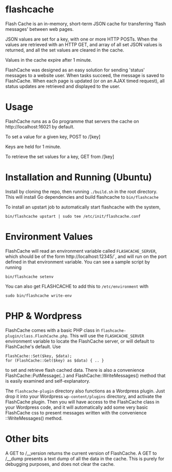 # flashcache
Flash Cache is an in-memory, short-term JSON cache for transferring 'flash messages' between web pages.

JSON values are set for a key, with one or more HTTP POSTs. When the values are retrieved with an HTTP GET, and array of all set JSON values is returned, and all the set values are cleared in the cache.

Values in the cache expire after 1 minute.

FlashCache was designed as an easy solution for sending 'status' messages to a website user. When tasks succeed, the message is saved to FlashCache. When each page is updated (or on an AJAX timed request), all status updates are retrieved and displayed to the user.

# Usage
FlashCache runs as a Go programme that servers the cache on http://localhost:16021 by default.

To set a value for a given key, POST to /[key]

Keys are held for 1 minute.

To retrieve the set values for a key, GET from /[key]

# Installation and Running (Ubuntu)
Install by cloning the repo, then running `./build.sh` in the root directory. This will install Go dependencies and build flashcache to `bin/flashcache`

To install an upstart job to automatically start flashcache with the system,

	bin/flashcache upstart | sudo tee /etc/init/flashcache.conf

# Environment Values

FlashCache will read an environment variable called `FLASHCACHE_SERVER`, which should be of the form http://localhost:12345/`, and will run on the port defined in that environment variable. You can see a sample script by running
	
	bin/flashcache setenv

You can also get FLASHCACHE to add this to `/etc/environment` with

	sudo bin/flashcache write-env

# PHP & Wordpress

FlashCache comes with a basic PHP class in `flashcache-plugin/class.FlashCache.php`. This will use the `FLASHCACHE_SERVER` environment variable to locate the FlashCache server, or will default to FlashCache's default. Use

	FlashCache::Set($key, $data);
	for (FlashCache::Get($key) as $data) { .. }

to set and retrieve flash cached data. There is also a convenience FlashCache::PutMessage(..) and FlashCache::WriteMessages() method that is easily examined and self-explanatory.

The `flashcache-plugin` directory also functions as a Wordpress plugin. Just drop it into your Wordpress `wp-content/plugins` directory, and activate the FlashCache plugin. Then you will have access to the FlashCache class in your Wordpress code, and it will automatically add some very basic FlashCache css to present messages written with the convenience ::WriteMessages() method.


# Other bits
A GET to /__version returns the current version of FlashCache.
A GET to /__dump presents a text dump of all the data in the cache. This is purely for debugging purposes, and does not clear the cache.
